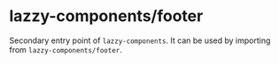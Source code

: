 # lazzy-components/footer

Secondary entry point of `lazzy-components`. It can be used by importing from `lazzy-components/footer`.
